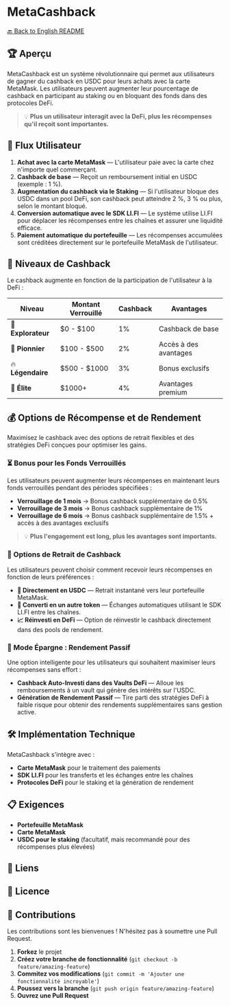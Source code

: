 # MetaCashback

[🔙 Back to English README](../README.md)

## 🏆 Aperçu
MetaCashback est un système révolutionnaire qui permet aux utilisateurs de gagner du cashback en USDC pour leurs achats avec la carte MetaMask. Les utilisateurs peuvent augmenter leur pourcentage de cashback en participant au staking ou en bloquant des fonds dans des protocoles DeFi.

> 💡 **Plus un utilisateur interagit avec la DeFi, plus les récompenses qu'il reçoit sont importantes.**

## 🚀 Flux Utilisateur

1. **Achat avec la carte MetaMask** — L'utilisateur paie avec la carte chez n'importe quel commerçant.
2. **Cashback de base** — Reçoit un remboursement initial en USDC (exemple : 1 %).
3. **Augmentation du cashback via le Staking** — Si l'utilisateur bloque des USDC dans un pool DeFi, son cashback peut atteindre 2 %, 3 % ou plus, selon le montant bloqué.
4. **Conversion automatique avec le SDK LI.FI** — Le système utilise LI.FI pour déplacer les récompenses entre les chaînes et assurer une liquidité efficace.
5. **Paiement automatique du portefeuille** — Les récompenses accumulées sont créditées directement sur le portefeuille MetaMask de l'utilisateur.

## 🎯 Niveaux de Cashback

Le cashback augmente en fonction de la participation de l'utilisateur à la DeFi :

| Niveau | Montant Verrouillé | Cashback | Avantages |
|--------|-------------------|----------|-----------|
| 🔰 **Explorateur** | $0 - $100 | 1% | Cashback de base |
| 🚀 **Pionnier** | $100 - $500 | 2% | Accès à des avantages |
| 🔥 **Légendaire** | $500 - $1000 | 3% | Bonus exclusifs |
| 👑 **Élite** | $1000+ | 4% | Avantages premium |

## 💰 Options de Récompense et de Rendement

Maximisez le cashback avec des options de retrait flexibles et des stratégies DeFi conçues pour optimiser les gains.

### ⏳ Bonus pour les Fonds Verrouillés

Les utilisateurs peuvent augmenter leurs récompenses en maintenant leurs fonds verrouillés pendant des périodes spécifiées :

- **Verrouillage de 1 mois** → Bonus cashback supplémentaire de 0.5%
- **Verrouillage de 3 mois** → Bonus cashback supplémentaire de 1%
- **Verrouillage de 6 mois** → Bonus cashback supplémentaire de 1.5% + accès à des avantages exclusifs

> 💡 **Plus l'engagement est long, plus les avantages sont importants.**

### 🔄 Options de Retrait de Cashback

Les utilisateurs peuvent choisir comment recevoir leurs récompenses en fonction de leurs préférences :

- **💸 Directement en USDC** — Retrait instantané vers leur portefeuille MetaMask.
- **🔄 Converti en un autre token** — Échanges automatiques utilisant le SDK LI.FI entre les chaînes.
- **📈 Réinvesti en DeFi** — Option de réinvestir le cashback directement dans des pools de rendement.

### 🏦 Mode Épargne : Rendement Passif

Une option intelligente pour les utilisateurs qui souhaitent maximiser leurs récompenses sans effort :

- **Cashback Auto-Investi dans des Vaults DeFi** — Alloue les remboursements à un vault qui génère des intérêts sur l'USDC.
- **Génération de Rendement Passif** — Tire parti des stratégies DeFi à faible risque pour obtenir des rendements supplémentaires sans gestion active.

## 🛠️ Implémentation Technique

MetaCashback s'intègre avec :

- **Carte MetaMask** pour le traitement des paiements
- **SDK LI.FI** pour les transferts et les échanges entre les chaînes
- **Protocoles DeFi** pour le staking et la génération de rendement

## 📋 Exigences

- **Portefeuille MetaMask**
- **Carte MetaMask**
- **USDC pour le staking** (facultatif, mais recommandé pour des récompenses plus élevées)

## 🔗 Liens

## 📄 Licence

## 👥 Contributions

Les contributions sont les bienvenues ! N'hésitez pas à soumettre une Pull Request.

1. **Forkez** le projet
2. **Créez votre branche de fonctionnalité** (`git checkout -b feature/amazing-feature`)
3. **Commitez vos modifications** (`git commit -m 'Ajouter une fonctionnalité incroyable'`)
4. **Poussez vers la branche** (`git push origin feature/amazing-feature`)
5. **Ouvrez une Pull Request**
